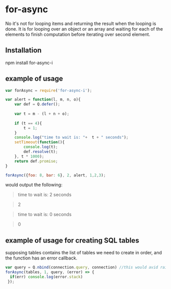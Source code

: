# for-async
No it's not for looping items and returning the result when the looping is done. It is for looping over an object or an array and waiting for each of the elements to finish computation before iterating over second element.


## Installation

npm install for-async-i


## example of usage

```js
var forAsync = require('for-async-i');

var alert = function(l, m, n, o){
    var def = Q.defer();
    
    var t = m - (l + n + o);
    
    if (t == 4){
    	t = 1;
    }
    console.log("time to wait is: "+  t + " seconds");
    setTimeout(function(){
    	console.log(t);
		def.resolve(t);
    }, t * 1000);
    return def.promise;
}

forAsync({foo: 8, bar: 6}, 2, alert, 1,2,3);
```
would output the following:
> time to wait is: 2 seconds

> 2

> time to wait is: 0 seconds

>0


## example of usage for creating SQL tables 
supposing tables contains the list of tables we need to create in order, and the function has an error callback.

```js
var query = Q.nbind(connection.query, connection) //this would avid rainsing TypeError: cannot read property ...
forAsync(tables, 1, query, (error) => {
  if(err) console.log(error.stack)
 });
```

